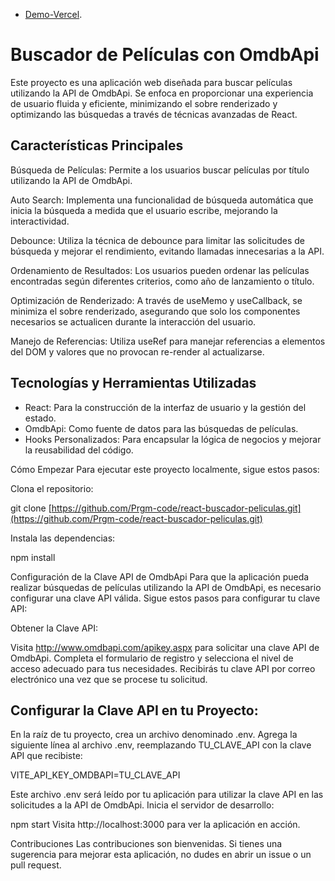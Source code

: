 - [Demo-Vercel](https://react-buscador-peliculas-56msxzfny-prgm-code.vercel.app/).

# Buscador de Películas con OmdbApi
Este proyecto es una aplicación web diseñada para buscar películas utilizando la API de OmdbApi. Se enfoca en proporcionar una experiencia de usuario fluida y eficiente, minimizando el sobre renderizado y optimizando las búsquedas a través de técnicas avanzadas de React.

## Características Principales

Búsqueda de Películas: Permite a los usuarios buscar películas por título utilizando la API de OmdbApi.

Auto Search: Implementa una funcionalidad de búsqueda automática que inicia la búsqueda a medida que el usuario escribe, mejorando la interactividad.

Debounce: Utiliza la técnica de debounce para limitar las solicitudes de búsqueda y mejorar el rendimiento, evitando llamadas innecesarias a la API.

Ordenamiento de Resultados: Los usuarios pueden ordenar las películas encontradas según diferentes criterios, como año de lanzamiento o título.

Optimización de Renderizado: A través de useMemo y useCallback, se minimiza el sobre renderizado, asegurando que solo los componentes necesarios se actualicen durante 
la interacción del usuario.

Manejo de Referencias: Utiliza useRef para manejar referencias a elementos del DOM y valores que no provocan re-render al actualizarse.

## Tecnologías y Herramientas Utilizadas
- React: Para la construcción de la interfaz de usuario y la gestión del estado.
- OmdbApi: Como fuente de datos para las búsquedas de películas.
- Hooks Personalizados: Para encapsular la lógica de negocios y mejorar la reusabilidad del código.


Cómo Empezar
Para ejecutar este proyecto localmente, sigue estos pasos:

Clona el repositorio:

git clone [https://github.com/Prgm-code/react-buscador-peliculas.git](https://github.com/Prgm-code/react-buscador-peliculas.git)

Instala las dependencias:

npm install

Configuración de la Clave API de OmdbApi
Para que la aplicación pueda realizar búsquedas de películas utilizando la API de OmdbApi, es necesario configurar una clave API válida. Sigue estos pasos para configurar tu clave API:

Obtener la Clave API:

Visita http://www.omdbapi.com/apikey.aspx para solicitar una clave API de OmdbApi.
Completa el formulario de registro y selecciona el nivel de acceso adecuado para tus necesidades.
Recibirás tu clave API por correo electrónico una vez que se procese tu solicitud.

## Configurar la Clave API en tu Proyecto:

En la raíz de tu proyecto, crea un archivo denominado .env.
Agrega la siguiente línea al archivo .env, reemplazando TU_CLAVE_API con la clave API que recibiste:

VITE_API_KEY_OMDBAPI=TU_CLAVE_API

Este archivo .env será leído por tu aplicación para utilizar la clave API en las solicitudes a la API de OmdbApi.
Inicia el servidor de desarrollo:

npm start
Visita http://localhost:3000 para ver la aplicación en acción.

Contribuciones
Las contribuciones son bienvenidas. Si tienes una sugerencia para mejorar esta aplicación, no dudes en abrir un issue o un pull request.

